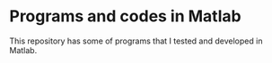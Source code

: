 # Programs and codes in Matlab

This repository has some of programs that I tested and developed in Matlab.

